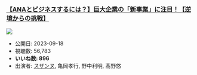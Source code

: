 ### [【ANAとビジネスするには？】巨大企業の「新事業」に注目！【逆境からの挑戦】](https://www.youtube.com/watch?v=uNBw5XoDn7o)
[![](https://img.youtube.com/vi/uNBw5XoDn7o/sddefault.jpg)](https://www.youtube.com/watch?v=uNBw5XoDn7o)
-   公開日: 2023-09-18
-   視聴数: 56,783
-   **いいね数: 896**
-   出演者: [スザンヌ](/rehacq_fan/people/スザンヌ "wikilink"), 亀岡孝行, 野中利明, 髙野悠
